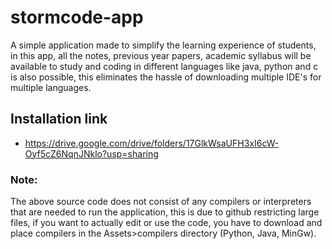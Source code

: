# stormcode-app
A simple application made to simplify the learning experience of students, in this app, all the notes, previous year papers, academic syllabus will be available to study and coding in different languages like java, python and c is also possible, this eliminates the  hassle of downloading multiple IDE's for multiple languages.

## Installation link 
- https://drive.google.com/drive/folders/17GlkWsaUFH3xI6cW-Oyf5cZ6NqnJNklo?usp=sharing

### Note:
  The above source code does not consist of any compilers or interpreters that are needed to run the application, this is due to github restricting large files, if you want to actually 
edit or use the code, you have to download and place compilers in the Assets>compilers directory (Python, Java, MinGw).
